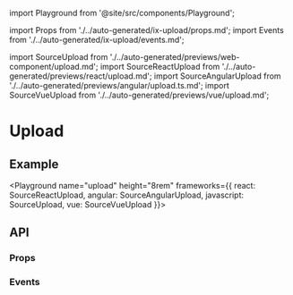 import Playground from '@site/src/components/Playground';

import Props from './../auto-generated/ix-upload/props.md';
import Events from './../auto-generated/ix-upload/events.md';

import SourceUpload from './../auto-generated/previews/web-component/upload.md';
import SourceReactUpload from './../auto-generated/previews/react/upload.md';
import SourceAngularUpload from './../auto-generated/previews/angular/upload.ts.md';
import SourceVueUpload from './../auto-generated/previews/vue/upload.md';

# Upload

## Example

<Playground
name="upload" height="8rem"
frameworks={{
  react: SourceReactUpload,
  angular: SourceAngularUpload,
  javascript: SourceUpload,
  vue: SourceVueUpload
}}>
</Playground>

## API

### Props

<Props />

### Events

<Events />
